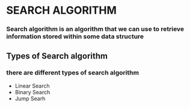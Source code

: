 # SEARCH ALGORITHM
### Search algorithm is an algorithm that we can use to retrieve information stored within some data structure
## Types of Search algorithm
### there are different types of search algorithm
- Linear Search
- Binary Search
- Jump Searh
